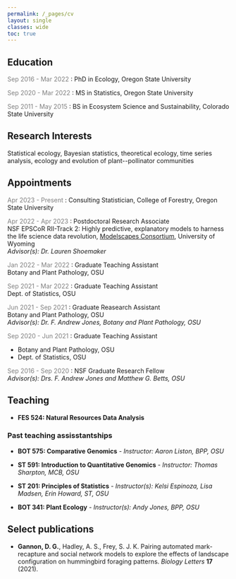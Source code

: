 ```yaml
---
permalink: /_pages/cv
layout: single
classes: wide
toc: true
---
```



## Education

<span style="color:grey;">Sep 2016 - Mar 2022</span> : PhD in Ecology, Oregon State University

<span style="color:grey;">Sep 2020 - Mar 2022</span> : MS in Statistics, Oregon State University

<span style="color:grey;">Sep 2011 - May 2015</span> : BS in Ecosystem Science and Sustainability, Colorado State University

## Research Interests

Statistical ecology, Bayesian statistics, theoretical ecology, time series analysis, ecology and evolution of plant--pollinator communities

## Appointments

<span style="color:grey;">Apr 2023 - Present</span> : Consulting Statistician, College of Forestry, Oregon State University

<span style="color:grey;">Apr 2022 - Apr 2023</span> : Postdoctoral Research Associate<br>
NSF EPSCoR RII-Track 2: Highly predictive, explanatory models to harness the life science data revolution, [Modelscapes Consortium](https://microcollaborative.atlassian.net/wiki/spaces/MP/overview), University of Wyoming
<br>*Advisor(s): Dr. Lauren Shoemaker*

<span style="color:grey;">Jan 2022 - Mar 2022</span> : Graduate Teaching Assistant<br>
Botany and Plant Pathology, OSU

<span style="color:grey;">Sep 2021 - Mar 2022</span> : Graduate Teaching Assistant<br>
Dept. of Statistics, OSU

<span style="color:grey;">Jun 2021 - Sep 2021</span> : Graduate Reasearch Assistant<br>
Botany and Plant Pathology, OSU
<br>*Advisor(s): Dr. F. Andrew Jones, Botany and Plant Pathology, OSU*

<span style="color:grey;">Sep 2020 - Jun 2021</span> : Graduate Teaching Assistant<br>
- Botany and Plant Pathology, OSU<br>
- Dept. of Statistics, OSU

<span style="color:grey;">Sep 2016 - Sep 2020</span> : NSF Graduate Research Fellow<br>
*Advisor(s): Drs. F. Andrew Jones and Matthew G. Betts, OSU*


## Teaching

 - **FES 524: Natural Resources Data Analysis**
 
### Past teaching assisstantships

  - **BOT 575: Comparative Genomics** - *Instructor: Aaron Liston, BPP, OSU*
  
  - **ST 591: Introduction to Quantitative Genomics** - *Instructor: Thomas Sharpton, MCB, OSU*
  
  - **ST 201: Principles of Statistics** - *Instructor(s): Kelsi Espinoza, Lisa Madsen, Erin Howard, ST, OSU*
  
  - **BOT 341: Plant Ecology** - *Instructor(s): Andy Jones, BPP, OSU*


## Select publications

  - **Gannon, D. G.**, Hadley, A. S., Frey, S. J. K. Pairing automated mark-recapture and social network models to explore the effects of landscape configuration on hummingbird foraging patterns. *Biology Letters* **17** (2021).


